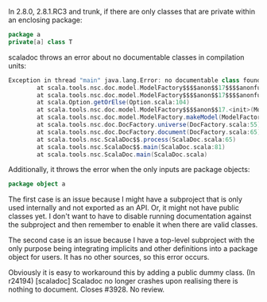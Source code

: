 In 2.8.0, 2.8.1.RC3 and trunk, if there are only classes that are private within an enclosing package:
```scala
package a
private[a] class T
```

scaladoc throws an error about no documentable classes in compilation units:
```scala
Exception in thread "main" java.lang.Error: no documentable class found in compilation units
        at scala.tools.nsc.doc.model.ModelFactory$$$$anon$$17$$$$anonfun$$1.apply(ModelFactory.scala:34)
        at scala.tools.nsc.doc.model.ModelFactory$$$$anon$$17$$$$anonfun$$1.apply(ModelFactory.scala:34)
        at scala.Option.getOrElse(Option.scala:104)
        at scala.tools.nsc.doc.model.ModelFactory$$$$anon$$17.<init>(ModelFactory.scala:34)
        at scala.tools.nsc.doc.model.ModelFactory.makeModel(ModelFactory.scala:30)
        at scala.tools.nsc.doc.DocFactory.universe(DocFactory.scala:55)
        at scala.tools.nsc.doc.DocFactory.document(DocFactory.scala:65)
        at scala.tools.nsc.ScalaDoc$$.process(ScalaDoc.scala:65)
        at scala.tools.nsc.ScalaDoc$$.main(ScalaDoc.scala:81)
        at scala.tools.nsc.ScalaDoc.main(ScalaDoc.scala)
```

Additionally, it throws the error when the only inputs are package objects:
```scala
package object a
```

The first case is an issue because I might have a subproject that is only used internally and not exported as an API.  Or, it might not have public classes yet.  I don't want to have to disable running documentation against the subproject and then remember to enable it when there are valid classes.

The second case is an issue because I have a top-level subproject with the only purpose being integrating implicits and other definitions into a package object for users.  It has no other sources, so this error occurs.

Obviously it is easy to workaround this by adding a public dummy class.
(In r24194) [scaladoc] Scaladoc no longer crashes upon realising there is nothing to document. Closes #3928. No review.
